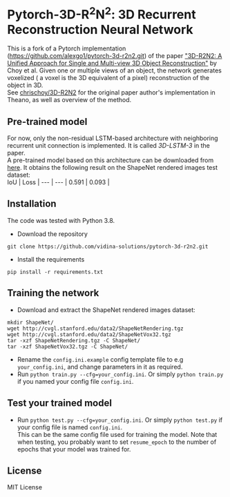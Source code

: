 # Pytorch-3D-R<sup>2</sup>N<sup>2</sup>: 3D Recurrent Reconstruction Neural Network

This is a fork of a Pytorch implementation (https://github.com/alexgo1/pytorch-3d-r2n2.git) of the paper ["3D-R2N2: A Unified Approach for Single and Multi-view 3D Object Reconstruction"](http://arxiv.org/abs/1604.00449) by Choy et al. Given one or multiple views of an object, the network generates voxelized ( a voxel is the 3D equivalent of a pixel) reconstruction of the object in 3D.  
See [chrischoy/3D-R2N2](http://github.com/chrischoy/3D-R2N2) for the original paper author's implementation in Theano, as well as overview of the method.

## Pre-trained model
For now, only the non-residual LSTM-based architecture with neighboring recurrent unit connection is implemented. It is called *3D-LSTM-3* in the paper.  
A pre-trained model based on this architecture can be downloaded from [here](https://mega.nz/file/BHQQVJ6D#zVukPkk1dXI4qnPxzz3naoYi1RUY6wKLcLiq3q90jPU). It obtains the following result on the ShapeNet rendered images test dataset:    
IoU | Loss |
--- | --- |
0.591 | 0.093 | 

## Installation
The code was tested with Python 3.8.  

- Download the repository
```
git clone https://github.com/vidina-solutions/pytorch-3d-r2n2.git
```

- Install the requirements
```
pip install -r requirements.txt
```

## Training the network

- Download and extract the ShapeNet rendered images dataset:  
```
mkdir ShapeNet/
wget http://cvgl.stanford.edu/data2/ShapeNetRendering.tgz
wget http://cvgl.stanford.edu/data2/ShapeNetVox32.tgz
tar -xzf ShapeNetRendering.tgz -C ShapeNet/
tar -xzf ShapeNetVox32.tgz -C ShapeNet/
```

- Rename the ```config.ini.example``` config template file to e.g ```your_config.ini```, and change parameters in it as required.
- Run ```python train.py --cfg=your_config.ini```. Or simply ```python train.py``` if you named your config file ```config.ini```.

## Test your trained model
- Run ```python test.py --cfg=your_config.ini```. Or simply ```python test.py``` if your config file is named ```config.ini```.  
  This can be the same config file used for training the model. Note that when testing, you probably want to set ```resume_epoch``` to the number of epochs that your model was trained for.

## License

MIT License

